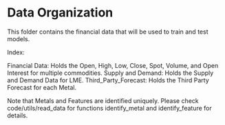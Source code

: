 # Data Organization

This folder contains the financial data that will be used to train and test models.

Index:

Financial Data: Holds the Open, High, Low, Close, Spot, Volume, and Open Interest for multiple commodities.
Supply and Demand: Holds the Supply and Demand Data for LME.
Third_Party_Forecast: Holds the Third Party Forecast for each Metal.

Note that Metals and Features are identified uniquely.
Please check code/utils/read_data for functions identify_metal and identify_feature for details.

